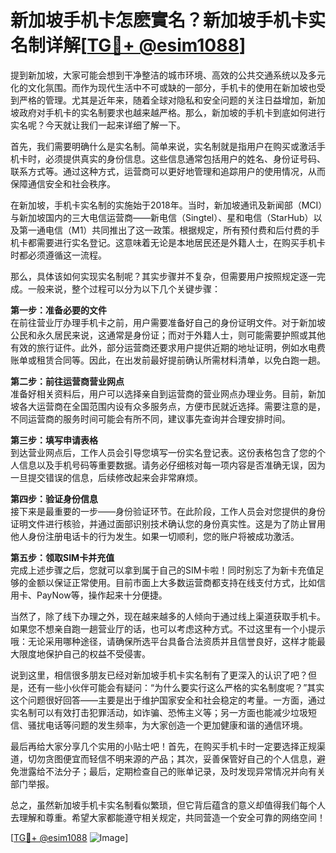 # 新加坡手机卡怎麽實名？新加坡手机卡实名制详解[[TG💪+ @esim1088](https://t.me/s/esim1088)]

提到新加坡，大家可能会想到干净整洁的城市环境、高效的公共交通系统以及多元化的文化氛围。而作为现代生活中不可或缺的一部分，手机卡的使用在新加坡也受到严格的管理。尤其是近年来，随着全球对隐私和安全问题的关注日益增加，新加坡政府对手机卡的实名制要求也越来越严格。那么，新加坡的手机卡到底如何进行实名呢？今天就让我们一起来详细了解一下。

首先，我们需要明确什么是实名制。简单来说，实名制就是指用户在购买或激活手机卡时，必须提供真实的身份信息。这些信息通常包括用户的姓名、身份证号码、联系方式等。通过这种方式，运营商可以更好地管理和追踪用户的使用情况，从而保障通信安全和社会秩序。

在新加坡，手机卡实名制的实施始于2018年。当时，新加坡通讯及新闻部（MCI）与新加坡国内的三大电信运营商——新电信（Singtel）、星和电信（StarHub）以及第一通电信（M1）共同推出了这一政策。根据规定，所有预付费和后付费的手机卡都需要进行实名登记。这意味着无论是本地居民还是外籍人士，在购买手机卡时都必须遵循这一流程。

那么，具体该如何实现实名制呢？其实步骤并不复杂，但需要用户按照规定逐一完成。一般来说，整个过程可以分为以下几个关键步骤：

**第一步：准备必要的文件**  
在前往营业厅办理手机卡之前，用户需要准备好自己的身份证明文件。对于新加坡公民和永久居民来说，这通常是身份证；而对于外籍人士，则可能需要护照或其他有效的旅行证件。此外，部分运营商还要求用户提供近期的地址证明，例如水电费账单或租赁合同等。因此，在出发前最好提前确认所需材料清单，以免白跑一趟。

**第二步：前往运营商营业网点**  
准备好相关资料后，用户可以选择亲自到运营商的营业网点办理业务。目前，新加坡各大运营商在全国范围内设有众多服务点，方便市民就近选择。需要注意的是，不同运营商的服务时间可能会有所不同，建议事先查询并合理安排时间。

**第三步：填写申请表格**  
到达营业网点后，工作人员会引导您填写一份实名登记表。这份表格包含了您的个人信息以及手机号码等重要数据。请务必仔细核对每一项内容是否准确无误，因为一旦提交错误的信息，后续修改起来会非常麻烦。

**第四步：验证身份信息**  
接下来是最重要的一步——身份验证环节。在此阶段，工作人员会对您提供的身份证明文件进行核验，并通过面部识别技术确认您的身份真实性。这是为了防止冒用他人身份注册电话卡的行为发生。如果一切顺利，您的账户将被成功激活。

**第五步：领取SIM卡并充值**  
完成上述步骤之后，您就可以拿到属于自己的SIM卡啦！同时别忘了为新卡充值足够的金额以保证正常使用。目前市面上大多数运营商都支持在线支付方式，比如信用卡、PayNow等，操作起来十分便捷。

当然了，除了线下办理之外，现在越来越多的人倾向于通过线上渠道获取手机卡。如果您不想亲自跑一趟营业厅的话，也可以考虑这种方式。不过这里有一个小提示哦：无论采用哪种途径，请确保所选平台具备合法资质并且信誉良好，这样才能最大限度地保护自己的权益不受侵害。

说到这里，相信很多朋友已经对新加坡手机卡实名制有了更深入的认识了吧？但是，还有一些小伙伴可能会有疑问：“为什么要实行这么严格的实名制度呢？”其实这个问题很好回答——主要是出于维护国家安全和社会稳定的考量。一方面，通过实名制可以有效打击犯罪活动，如诈骗、恐怖主义等；另一方面也能减少垃圾短信、骚扰电话等问题的发生频率，为大家创造一个更加健康和谐的通信环境。

最后再给大家分享几个实用的小贴士吧！首先，在购买手机卡时一定要选择正规渠道，切勿贪图便宜而轻信不明来源的产品；其次，妥善保管好自己的个人信息，避免泄露给不法分子；最后，定期检查自己的账单记录，及时发现异常情况并向有关部门举报。

总之，虽然新加坡手机卡实名制看似繁琐，但它背后蕴含的意义却值得我们每个人去理解和尊重。希望大家都能遵守相关规定，共同营造一个安全可靠的网络空间！

[[TG💪+ @esim1088](https://t.me/s/esim1088) ![Image](https://i.postimg.cc/4NQfJmqS/Snipaste-2025-05-13-00-14-12.png)]